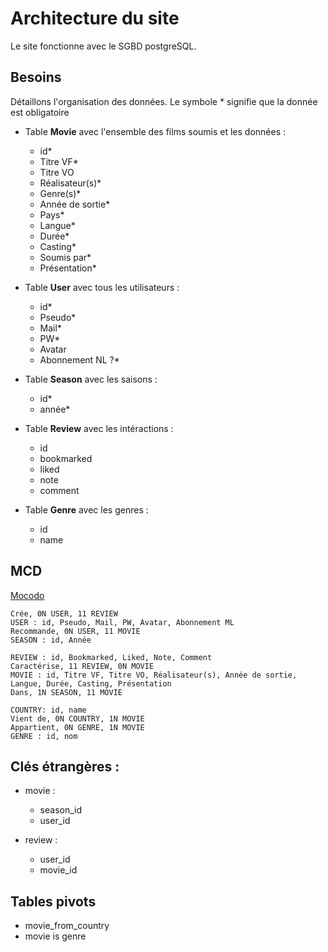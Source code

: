 # Architecture du site

Le site fonctionne avec le SGBD postgreSQL.

## Besoins

Détaillons l'organisation des données. Le symbole * signifie que la donnée est obligatoire

* Table <strong>Movie</strong> avec l'ensemble des films soumis et les données :
    * id*
    * Titre VF*
    * Titre VO
    * Réalisateur(s)*
    * Genre(s)*
    * Année de sortie*
    * Pays*
    * Langue*
    * Durée*
    * Casting*
    * Soumis par*
    * Présentation*

* Table <strong>User</strong> avec tous les utilisateurs :
    * id*
    * Pseudo*
    * Mail*
    * PW*
    * Avatar
    * Abonnement NL ?*

* Table <strong>Season</strong> avec les saisons :
    * id*
    * année*

* Table <strong>Review</strong> avec les intéractions :
    * id
    * bookmarked
    * liked
    * note
    * comment

* Table <strong>Genre</strong> avec les genres :
    * id
    * name

## MCD

[Mocodo](http://mocodo.wingi.net/)

```mocodo
Crée, 0N USER, 11 REVIEW
USER : id, Pseudo, Mail, PW, Avatar, Abonnement ML
Recommande, 0N USER, 11 MOVIE
SEASON : id, Année

REVIEW : id, Bookmarked, Liked, Note, Comment
Caractérise, 11 REVIEW, 0N MOVIE
MOVIE : id, Titre VF, Titre VO, Réalisateur(s), Année de sortie, Langue, Durée, Casting, Présentation
Dans, 1N SEASON, 11 MOVIE

COUNTRY: id, name
Vient de, 0N COUNTRY, 1N MOVIE
Appartient, 0N GENRE, 1N MOVIE
GENRE : id, nom
```

## Clés étrangères :

* movie :
    * season_id
    * user_id

* review :
    * user_id
    * movie_id

## Tables pivots
* movie_from_country
* movie is genre

